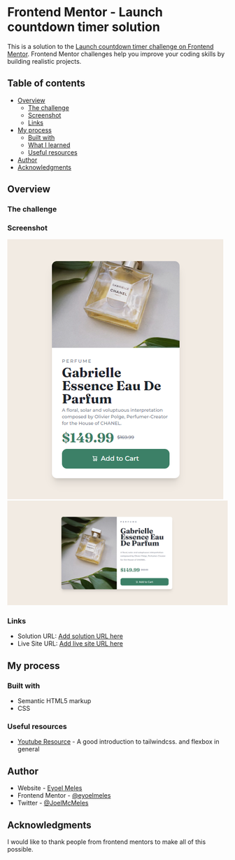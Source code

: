 # Frontend Mentor - Launch countdown timer solution

This is a solution to the [Launch countdown timer challenge on Frontend Mentor](https://www.frontendmentor.io/challenges/launch-countdown-timer-N0XkGfyz-). Frontend Mentor challenges help you improve your coding skills by building realistic projects.

## Table of contents

- [Overview](#overview)
  - [The challenge](#the-challenge)
  - [Screenshot](#screenshot)
  - [Links](#links)
- [My process](#my-process)
  - [Built with](#built-with)
  - [What I learned](#what-i-learned)
  - [Useful resources](#useful-resources)
- [Author](#author)
- [Acknowledgments](#acknowledgments)

## Overview

### The challenge

### Screenshot

![screenshot](./images/Screenshot.png)
![screenshot](./images/Screenshot2.png)

### Links

- Solution URL: [Add solution URL here](https://github.com/eyoelmeles/frontend-mentor/tree/main/product-preview-card-component-main)
- Live Site URL: [Add live site URL here](https://eyoelmelesfrontendmentor.netlify.app/product-preview-card-component-main/index.html)

## My process

### Built with

- Semantic HTML5 markup
- CSS

### Useful resources

- [Youtube Resource](https://youtu.be/cg1qbkG0KRI) - A good introduction to tailwindcss. and flexbox in general

## Author

- Website - [Eyoel Meles](https://www.eyoelmeles.github.io)
- Frontend Mentor - [@eyoelmeles](https://www.frontendmentor.io/profile/eyoelmeles)
- Twitter - [@JoelMcMeles](https://www.twitter.com/JoelMcMeles)

## Acknowledgments

I would like to thank people from frontend mentors to make all of this possible.
